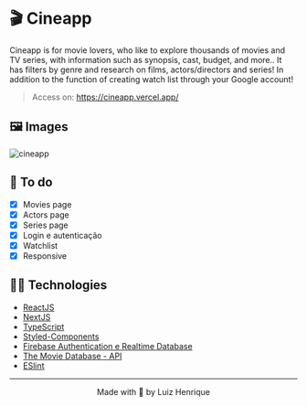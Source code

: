 
# 🎬 Cineapp
Cineapp is for movie lovers, who like to explore thousands of movies and TV series, with information such as synopsis, cast, budget, and more.. It has filters by genre and research on films, actors/directors and series! In addition to the function of creating watch list through your Google account!
> Access on: https://cineapp.vercel.app/

## 🖼 Images
![cineapp](https://user-images.githubusercontent.com/70612836/128612355-0d875460-ef5b-4d52-bc85-377285d9edce.png)


## 🧠 To do
- [x] Movies page
- [x] Actors page
- [x] Series page
- [x] Login e autenticação
- [x] Watchlist
- [x] Responsive

## 👩‍💻 Technologies
- [ReactJS](https://reactjs.org)
- [NextJS](https://nextjs.org/)
- [TypeScript](https://www.typescriptlang.org/)
- [Styled-Components](https://styled-components.com/)
- [Firebase Authentication e Realtime Database](https://firebase.google.com/?hl=pt)
- [The Movie Database - API](https://developers.themoviedb.org/3/getting-started/introduction)
- [ESlint](https://eslint.org/)

--- 

<p align="center">Made with 💙 by Luiz Henrique</p>

